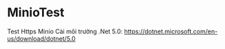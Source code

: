 # MinioTest
Test Https Minio
Cài môi trường .Net 5.0: https://dotnet.microsoft.com/en-us/download/dotnet/5.0
